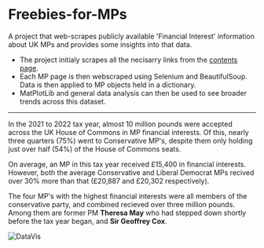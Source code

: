 # Freebies-for-MPs
A project that web-scrapes publicly available 'Financial Interest' information about UK MPs and provides some insights into that data.

- The project initialy scrapes all the necisarry links from the [contents page](https://publications.parliament.uk/pa/cm/cmregmem/220503/contents.htm).
- Each MP page is then webscraped using Selenium and BeautifulSoup. Data is then applied to MP objects held in a dictionary.
- MatPlotLib and general data analysis can then be used to see broader trends across this dataset.
---
In the 2021 to 2022 tax year, almost 10 million pounds were accepted across the UK House of Commons in MP financial interests. Of this, nearly three quarters (75%) went to Conservative MP's, despite them only holding  just over half (54%) of the House of Commons seats.

On average, an MP in this tax year received £15,400 in financial interests. However, both the average Conservative and Liberal Democrat MPs recived over 30% more than that (£20,887 and £20,302 respectively).

The four MP's with the highest financial interests were all members of the conservative party, and combined recieved over three million pounds. Among them are former PM **Theresa May** who had stepped down shortly before the tax year began, and **Sir Geoffrey Cox**.

![DataVis](https://user-images.githubusercontent.com/19293025/227812415-ac38b463-284b-4e8f-a3b2-54d807cbc2e8.jpg)
